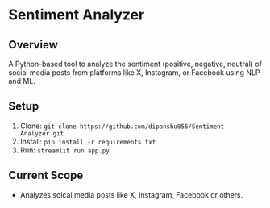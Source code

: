 # Sentiment Analyzer

## Overview
A Python-based tool to analyze the sentiment (positive, negative, neutral) of social media posts from platforms like X, Instagram, or Facebook using NLP and ML.

## Setup
1. Clone: `git clone https://github.com/dipanshu056/Sentiment-Analyzer.git`
2. Install: `pip install -r requirements.txt`
3. Run: `streamlit run app.py`

## Current Scope
- Analyzes soical media posts like X, Instagram, Facebook or others.
